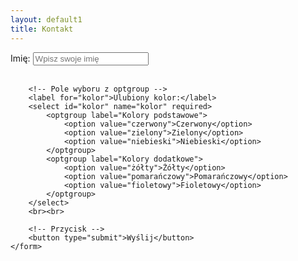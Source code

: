 ```yaml
---
layout: default1
title: Kontakt
---
```


<!DOCTYPE html>
<html lang="pl">
<head>
    <meta charset="UTF-8">
    <meta name="viewport" content="width=device-width, initial-scale=1.0">
    <title>Formularz Kontaktowy</title>
</head>
<body>
    <form action="/submit-form" method="post">
        <!-- Pole tekstowe -->
        <label for="imie">Imię:</label>
        <input type="text" id="imie" name="imie" placeholder="Wpisz swoje imię" required>
        <br><br>

        <!-- Pole wyboru z optgroup -->
        <label for="kolor">Ulubiony kolor:</label>
        <select id="kolor" name="kolor" required>
            <optgroup label="Kolory podstawowe">
                <option value="czerwony">Czerwony</option>
                <option value="zielony">Zielony</option>
                <option value="niebieski">Niebieski</option>
            </optgroup>
            <optgroup label="Kolory dodatkowe">
                <option value="żółty">Żółty</option>
                <option value="pomarańczowy">Pomarańczowy</option>
                <option value="fioletowy">Fioletowy</option>
            </optgroup>
        </select>
        <br><br>

        <!-- Przycisk -->
        <button type="submit">Wyślij</button>
    </form>
</body>
</html>
